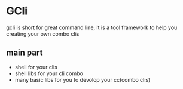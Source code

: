 # GCli
gcli is  short for great command line, it is a tool framework to help you creating your own combo clis

## main part
* shell for your clis 
* shell libs for your cli combo
* many basic libs for you to devolop your cc(combo clis)